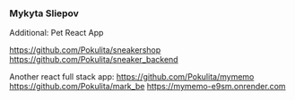 ### Mykyta Sliepov

Additional:
Pet React App

https://github.com/Pokulita/sneakershop
https://github.com/Pokulita/sneaker_backend

Another react full stack app:
https://github.com/Pokulita/mymemo
https://github.com/Pokulita/mark_be
https://mymemo-e9sm.onrender.com

 
 
